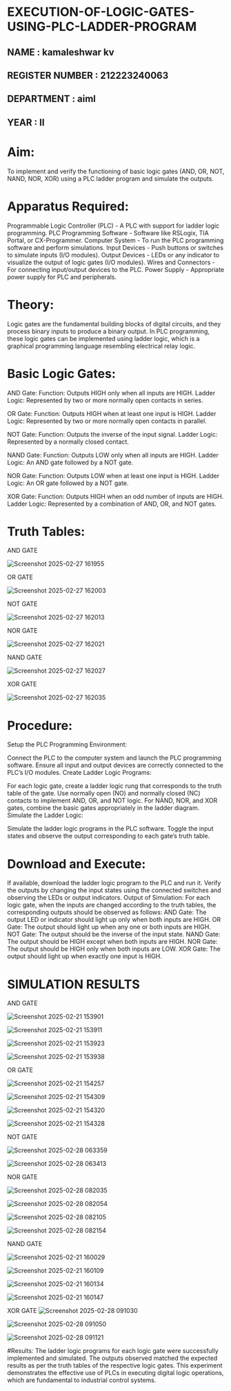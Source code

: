 # EXECUTION-OF-LOGIC-GATES-USING-PLC-LADDER-PROGRAM


 ## NAME : kamaleshwar kv
 ## REGISTER NUMBER : 212223240063
 ## DEPARTMENT : aiml
 ## YEAR : II

 
# Aim:
To implement and verify the functioning of basic logic gates (AND, OR, NOT, NAND, NOR, XOR) using a PLC ladder program and simulate the outputs.

# Apparatus Required:
Programmable Logic Controller (PLC) - A PLC with support for ladder logic programming.
PLC Programming Software - Software like RSLogix, TIA Portal, or CX-Programmer.
Computer System - To run the PLC programming software and perform simulations.
Input Devices - Push buttons or switches to simulate inputs (I/O modules).
Output Devices - LEDs or any indicator to visualize the output of logic gates (I/O modules).
Wires and Connectors - For connecting input/output devices to the PLC.
Power Supply - Appropriate power supply for PLC and peripherals.


# Theory:
Logic gates are the fundamental building blocks of digital circuits, and they process binary inputs to produce a binary output. In PLC programming, these logic gates can be implemented using ladder logic, which is a graphical programming language resembling electrical relay logic.

# Basic Logic Gates:
AND Gate:
Function: Outputs HIGH only when all inputs are HIGH.
Ladder Logic: Represented by two or more normally open contacts in series.


OR Gate:
Function: Outputs HIGH when at least one input is HIGH.
Ladder Logic: Represented by two or more normally open contacts in parallel.


NOT Gate:
Function: Outputs the inverse of the input signal.
Ladder Logic: Represented by a normally closed contact.


NAND Gate:
Function: Outputs LOW only when all inputs are HIGH.
Ladder Logic: An AND gate followed by a NOT gate.


NOR Gate:
Function: Outputs LOW when at least one input is HIGH.
Ladder Logic: An OR gate followed by a NOT gate.


XOR Gate:
Function: Outputs HIGH when an odd number of inputs are HIGH.
Ladder Logic: Represented by a combination of AND, OR, and NOT gates.

# Truth Tables:

AND GATE


![Screenshot 2025-02-27 161955](https://github.com/user-attachments/assets/e93c39af-aa9f-49df-a1a8-c1497eb9b7e7)


OR GATE


![Screenshot 2025-02-27 162003](https://github.com/user-attachments/assets/21b30d36-6a02-4b82-9023-666c427ad354)

NOT GATE


![Screenshot 2025-02-27 162013](https://github.com/user-attachments/assets/238a8d5f-6a02-4690-8b27-5e06ac418c02)

NOR GATE


![Screenshot 2025-02-27 162021](https://github.com/user-attachments/assets/8c99dfd8-8172-4765-b88e-65ef8fdd3f8d)

NAND GATE


![Screenshot 2025-02-27 162027](https://github.com/user-attachments/assets/dd7b9bac-3383-4d2b-98d3-04c3ab96a835)

XOR GATE


![Screenshot 2025-02-27 162035](https://github.com/user-attachments/assets/2be1239d-3f1b-4485-8642-41ca90bf42d7)


# Procedure:
Setup the PLC Programming Environment:

Connect the PLC to the computer system and launch the PLC programming software.
Ensure all input and output devices are correctly connected to the PLC’s I/O modules.
Create Ladder Logic Programs:

For each logic gate, create a ladder logic rung that corresponds to the truth table of the gate.
Use normally open (NO) and normally closed (NC) contacts to implement AND, OR, and NOT logic.
For NAND, NOR, and XOR gates, combine the basic gates appropriately in the ladder diagram.
Simulate the Ladder Logic:

Simulate the ladder logic programs in the PLC software.
Toggle the input states and observe the output corresponding to each gate’s truth table.
# Download and Execute:

If available, download the ladder logic program to the PLC and run it.
Verify the outputs by changing the input states using the connected switches and observing the LEDs or output indicators.
Output of Simulation:
For each logic gate, when the inputs are changed according to the truth tables, the corresponding outputs should be observed as follows:
AND Gate: The output LED or indicator should light up only when both inputs are HIGH.
OR Gate: The output should light up when any one or both inputs are HIGH.
NOT Gate: The output should be the inverse of the input state.
NAND Gate: The output should be HIGH except when both inputs are HIGH.
NOR Gate: The output should be HIGH only when both inputs are LOW.
XOR Gate: The output should light up when exactly one input is HIGH.


# SIMULATION RESULTS 

AND GATE 


![Screenshot 2025-02-21 153901](https://github.com/user-attachments/assets/aab1c7f1-1544-4604-a5c1-045a05c48dd1)

![Screenshot 2025-02-21 153911](https://github.com/user-attachments/assets/84ad33d9-2c22-48e6-9837-5b28bc4fe865)

![Screenshot 2025-02-21 153923](https://github.com/user-attachments/assets/22eea8d6-266f-4875-b344-096f4b9c5652)

![Screenshot 2025-02-21 153938](https://github.com/user-attachments/assets/b566e9cf-8f28-4468-b090-f683824d0d9d)

OR GATE

![Screenshot 2025-02-21 154257](https://github.com/user-attachments/assets/7e3eb5f8-3de8-40c4-bbcb-ed1242faa7ea)

![Screenshot 2025-02-21 154309](https://github.com/user-attachments/assets/12472aa6-9745-4c21-a987-fe267202ac15)

![Screenshot 2025-02-21 154320](https://github.com/user-attachments/assets/d6213bcb-6c69-4384-9327-a661c9e70370)

![Screenshot 2025-02-21 154328](https://github.com/user-attachments/assets/dd797580-7867-48c6-8cd8-837c0f89aed9)

NOT GATE

![Screenshot 2025-02-28 063359](https://github.com/user-attachments/assets/8ea729cc-0753-4bd1-8c34-3e68121158e4)

![Screenshot 2025-02-28 063413](https://github.com/user-attachments/assets/7526e3bb-178f-42aa-9080-9fd64d41f718)

NOR GATE

![Screenshot 2025-02-28 082035](https://github.com/user-attachments/assets/e7d4a68f-cd8b-4c9d-b227-28e7293925cc)

![Screenshot 2025-02-28 082054](https://github.com/user-attachments/assets/8135f548-d5cd-4bf8-917b-1758c269eb84)

![Screenshot 2025-02-28 082105](https://github.com/user-attachments/assets/471afc08-7a65-4423-9505-abc983306906)

![Screenshot 2025-02-28 082154](https://github.com/user-attachments/assets/f0a63cd6-b9a7-4604-b69b-8b33a97d0d4d)



NAND GATE

![Screenshot 2025-02-21 160029](https://github.com/user-attachments/assets/5876c8d6-36df-44e1-9db8-0c271075285a)

![Screenshot 2025-02-21 160109](https://github.com/user-attachments/assets/8a9827e5-5c6c-4509-af48-e044f1e3c14d)

![Screenshot 2025-02-21 160134](https://github.com/user-attachments/assets/af7d4396-08a2-4f0b-858c-d3f29aeb47e7)

![Screenshot 2025-02-21 160147](https://github.com/user-attachments/assets/00bbfcb0-3ede-4667-b8e6-0ab5d4e764eb)


XOR GATE
![Screenshot 2025-02-28 091030](https://github.com/user-attachments/assets/a7cbdfe8-6cac-4c4b-bf95-fd8048df475c)

![Screenshot 2025-02-28 091050](https://github.com/user-attachments/assets/de73df54-29c5-43bd-94a6-3e7271b3d400)

![Screenshot 2025-02-28 091121](https://github.com/user-attachments/assets/f6543ae6-34fe-4e19-82ed-e1d201b792af)

#Results:
The ladder logic programs for each logic gate were successfully implemented and simulated.
The outputs observed matched the expected results as per the truth tables of the respective logic gates.
This experiment demonstrates the effective use of PLCs in executing digital logic operations, which are fundamental to industrial control systems.
